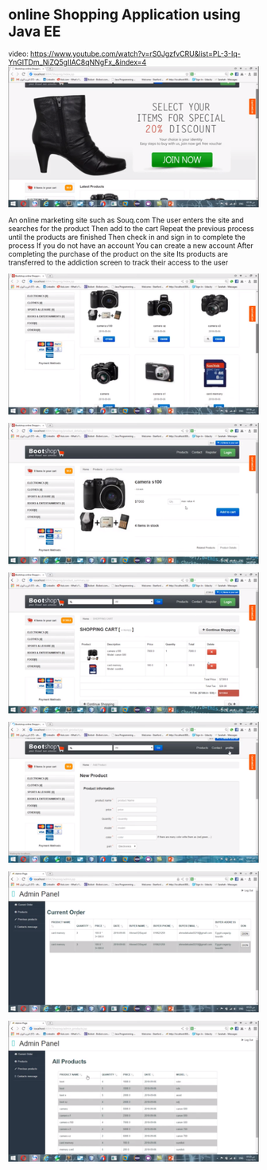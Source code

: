 # online Shopping Application using Java EE

video: https://www.youtube.com/watch?v=rS0JgzfvCRU&list=PL-3-Iq-YnGlTDm_NiZQ5gIIAC8qNNgFx_&index=4
![](https://github.com/AhmedElSayed3210/online_Shopping/blob/master/Screenshot%20(111).png)

An online marketing site such as Souq.com The user enters the site and searches for the product
 Then add to the cart Repeat the previous process until the products are finished Then check in and sign in to complete the process If you do not have an account You can create a new account After completing the purchase of the product on the site Its products are transferred to the addiction screen to track their access to the user
 
  ![](https://github.com/AhmedElSayed3210/online_Shopping/blob/master/Screenshot%20(112).png)
  
  
 ![](https://github.com/AhmedElSayed3210/online_Shopping/blob/master/Screenshot%20(113).png)
 
 
  ![](https://github.com/AhmedElSayed3210/online_Shopping/blob/master/Screenshot%20(114).png)
 
 
 ![](https://github.com/AhmedElSayed3210/online_Shopping/blob/master/Screenshot%20(116).png)

![](https://github.com/AhmedElSayed3210/online_Shopping/blob/master/Screenshot%20(118).png)


![](https://github.com/AhmedElSayed3210/online_Shopping/blob/master/Screenshot%20(119).png)
